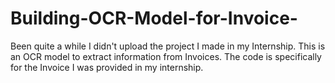 # Building-OCR-Model-for-Invoice-
Been quite a while I didn't upload the project I made in my Internship. This is an OCR model to extract information from Invoices. The code is specifically for the Invoice I was provided in my internship. 
